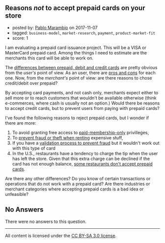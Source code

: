## Reasons *not* to accept prepaid cards on your store

- posted by: [Pablo Marambio](https://stackexchange.com/users/9937/pablo-marambio) on 2017-11-07
- tagged: `business-model`, `market-research`, `payment`, `product-market-fit`
- score: 1

I am evaluating a prepaid card issuance project. This will be a VISA or MasterCard prepaid card. Among the things I need to estimate are the merchants this card will be able to work on.

The [differences between prepaid, debit and credit cards][1] are pretty obvious from the *user's* point of view. As an user, there are [pros and cons][2] for each one. Now, from the *merchant's* point of view: are there reasons to chose credit/debit over prepaid?

By accepting card payments, and not cash only, merchants expect either to sell more or to reach customers that wouldn't be available otherwise (think e-commerces, where cash is usually not an option.) Would there be reasons to accept credit cards, but to prevent users from paying with prepaid cards?

I've found the following reasons to reject prepaid cards, but I wonder if there are more:

 1. To avoid granting free access to [paid-membership-only][3] privilleges,
 2. To [prevent fraud or theft when renting][4] expensive stuff,
 3. If you have a [validation process to prevent fraud][5] but it wouldn't work out with this type of card
 4. In the U.S., restaurants have a tendency to charge the tip when the user has left the store. Given that this extra charge can be declined if the card has not enough balance, [some restaurants don't accept prepaid cards][6].

Are there any other differences? Do you know of certain transactions or operations that do not work with a prepaid card? Are there industries or merchant categories where accepting prepaid cards is a bad idea or unfeasible?


  [1]: https://www.consumerfinance.gov/ask-cfpb/what-is-the-difference-between-a-prepaid-card-a-credit-card-and-a-debit-card-en-433/
  [2]: https://www.securitybank.com/blog/credit-card-vs-debit-card-vs-prepaid-card-use/
  [3]: https://github.com/websharks/s2member/issues/505
  [4]: https://forum.foxycart.com/discussion/9220/prevent-pre-paid-visa-cards-with-stripe
  [5]: https://www.paypal-community.com/t5/Bank-accounts-and-credit-cards/Using-a-prepaid-debit-or-credit-card/td-p/352496
  [6]: https://bucks.blogs.nytimes.com/2012/05/31/will-more-restaurants-ban-the-use-of-prepaid-cards/

## No Answers

There were no answers to this question.


---

All content is licensed under the [CC BY-SA 3.0 license](https://creativecommons.org/licenses/by-sa/3.0/).
